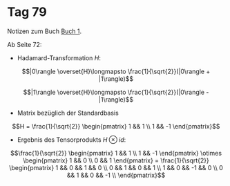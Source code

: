 # Tag 79

Notizen zum Buch [Buch 1](../Buch1.md).

Ab Seite 72:
* Hadamard-Transformation $H$:
```math
|0\rangle \overset{H}\longmapsto \frac{1}{\sqrt{2}}(|0\rangle + |1\rangle)
```
```math
|1\rangle \overset{H}\longmapsto \frac{1}{\sqrt{2}}(|0\rangle - |1\rangle)
```

* Matrix bezüglich der Standardbasis
```math
H = \frac{1}{\sqrt{2}}
\begin{pmatrix}
1 && 1 \\
1 && -1
\end{pmatrix}
```

* Ergebnis des Tensorprodukts $H \otimes id$:
```math
\frac{1}{\sqrt{2}}
\begin{pmatrix}
1 && 1 \\
1 && -1
\end{pmatrix}
\otimes
\begin{pmatrix}
1 && 0 \\
0 && 1
\end{pmatrix}
=
\frac{1}{\sqrt{2}}
\begin{pmatrix}
1 && 0 && 1 && 0 \\
0 && 1 && 0 && 1 \\
1 && 0 && -1 && 0 \\
0 && 1 && 0 && -1 \\
\end{pmatrix}
```
